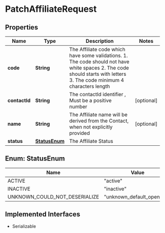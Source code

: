 

# PatchAffiliateRequest


## Properties

| Name | Type | Description | Notes |
|------------ | ------------- | ------------- | -------------|
|**code** | **String** | The Affiliate code which have some validations. 1. The code should not have white spaces 2. The code should starts with letters 3. The code minimum 4 characters length |  |
|**contactId** | **String** | The contactId identifier , Must be a positive number |  [optional] |
|**name** | **String** | The Affiliate name will be derived from the Contact, when not explicitly provided |  [optional] |
|**status** | [**StatusEnum**](#StatusEnum) | The Affiliate Status |  |



## Enum: StatusEnum

| Name | Value |
|---- | -----|
| ACTIVE | &quot;active&quot; |
| INACTIVE | &quot;inactive&quot; |
| UNKNOWN_COULD_NOT_DESERIALIZE | &quot;unknown_default_open_api&quot; |


## Implemented Interfaces

* Serializable


